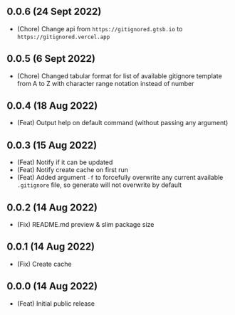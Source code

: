 ## 0.0.6 (24 Sept 2022)

-   (Chore) Change api from `https://gitignored.gtsb.io` to `https://gitignored.vercel.app`

## 0.0.5 (6 Sept 2022)

-   (Chore) Changed tabular format for list of available gitignore template from A to Z with character range notation instead of number

## 0.0.4 (18 Aug 2022)

-   (Feat) Output help on default command (without passing any argument)

## 0.0.3 (15 Aug 2022)

-   (Feat) Notify if it can be updated
-   (Feat) Notify create cache on first run
-   (Feat) Added argument `-f` to forcefully overwrite any current available `.gitignore` file, so generate will not overwrite by default

## 0.0.2 (14 Aug 2022)

-   (Fix) README.md preview & slim package size

## 0.0.1 (14 Aug 2022)

-   (Fix) Create cache

## 0.0.0 (14 Aug 2022)

-   (Feat) Initial public release
